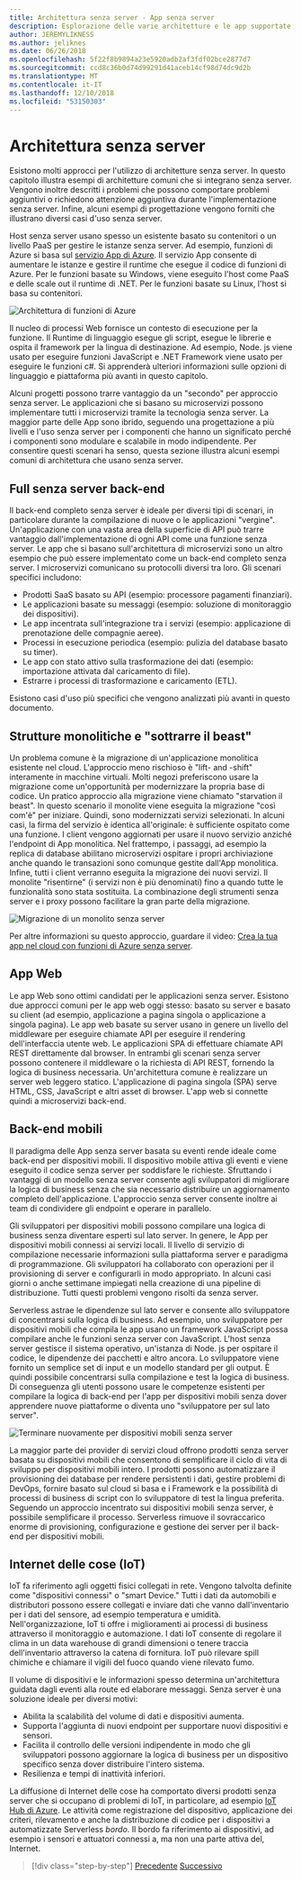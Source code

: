 ```yaml
---
title: Architettura senza server - App senza server
description: Esplorazione delle varie architetture e le app supportate da architetture senza server, tra cui App web, mobili e IoT.
author: JEREMYLIKNESS
ms.author: jeliknes
ms.date: 06/26/2018
ms.openlocfilehash: 5f22f8b9894a23e5920adb2af3fdf02bce2877d7
ms.sourcegitcommit: ccd8c36b0d74d99291d41aceb14cf98d74dc9d2b
ms.translationtype: MT
ms.contentlocale: it-IT
ms.lasthandoff: 12/10/2018
ms.locfileid: "53150303"
---
```

# <a name="serverless-architecture"></a>Architettura senza server

Esistono molti approcci per l'utilizzo di architetture senza server. In questo capitolo illustra esempi di architetture comuni che si integrano senza server. Vengono inoltre descritti i problemi che possono comportare problemi aggiuntivi o richiedono attenzione aggiuntiva durante l'implementazione senza server. Infine, alcuni esempi di progettazione vengono forniti che illustrano diversi casi d'uso senza server.

Host senza server usano spesso un esistente basato su contenitori o un livello PaaS per gestire le istanze senza server. Ad esempio, funzioni di Azure si basa sul [servizio App di Azure](https://docs.microsoft.com/azure/app-service/). Il servizio App consente di aumentare le istanze e gestire il runtime che esegue il codice di funzioni di Azure. Per le funzioni basate su Windows, viene eseguito l'host come PaaS e delle scale out il runtime di .NET. Per le funzioni basate su Linux, l'host si basa su contenitori.

![Architettura di funzioni di Azure](./media/azure-functions-architecture.png)

Il nucleo di processi Web fornisce un contesto di esecuzione per la funzione. Il Runtime di linguaggio esegue gli script, esegue le librerie e ospita il framework per la lingua di destinazione. Ad esempio, Node. js viene usato per eseguire funzioni JavaScript e .NET Framework viene usato per eseguire le funzioni c#. Si apprenderà ulteriori informazioni sulle opzioni di linguaggio e piattaforma più avanti in questo capitolo.

Alcuni progetti possono trarre vantaggio da un "secondo" per approccio senza server. Le applicazioni che si basano su microservizi possono implementare tutti i microservizi tramite la tecnologia senza server. La maggior parte delle App sono ibrido, seguendo una progettazione a più livelli e l'uso senza server per i componenti che hanno un significato perché i componenti sono modulare e scalabile in modo indipendente. Per consentire questi scenari ha senso, questa sezione illustra alcuni esempi comuni di architettura che usano senza server.

## <a name="full-serverless-back-end"></a>Full senza server back-end

Il back-end completo senza server è ideale per diversi tipi di scenari, in particolare durante la compilazione di nuove o le applicazioni "vergine". Un'applicazione con una vasta area della superficie di API può trarre vantaggio dall'implementazione di ogni API come una funzione senza server. Le app che si basano sull'architettura di microservizi sono un altro esempio che può essere implementato come un back-end completo senza server. I microservizi comunicano su protocolli diversi tra loro. Gli scenari specifici includono:

* Prodotti SaaS basato su API (esempio: processore pagamenti finanziari).
* Le applicazioni basate su messaggi (esempio: soluzione di monitoraggio dei dispositivi).
* Le app incentrata sull'integrazione tra i servizi (esempio: applicazione di prenotazione delle compagnie aeree).
* Processi in esecuzione periodica (esempio: pulizia del database basato su timer).
* Le app con stato attivo sulla trasformazione dei dati (esempio: importazione attivata dal caricamento di file).
* Estrarre i processi di trasformazione e caricamento (ETL).

Esistono casi d'uso più specifici che vengono analizzati più avanti in questo documento.

## <a name="monoliths-and-starving-the-beast"></a>Strutture monolitiche e "sottrarre il beast"

Un problema comune è la migrazione di un'applicazione monolitica esistente nel cloud. L'approccio meno rischioso è "lift- and -shift" interamente in macchine virtuali. Molti negozi preferiscono usare la migrazione come un'opportunità per modernizzare la propria base di codice. Un pratico approccio alla migrazione viene chiamato "starvation il beast". In questo scenario il monolite viene eseguita la migrazione "così com'è" per iniziare. Quindi, sono modernizzati servizi selezionati. In alcuni casi, la firma del servizio è identica all'originale: è sufficiente ospitato come una funzione. I client vengono aggiornati per usare il nuovo servizio anziché l'endpoint di App monolitica. Nel frattempo, i passaggi, ad esempio la replica di database abilitano microservizi ospitare i propri archiviazione anche quando le transazioni sono comunque gestite dall'App monolitica. Infine, tutti i client verranno eseguita la migrazione dei nuovi servizi. Il monolite "risentirne" (i servizi non è più denominati) fino a quando tutte le funzionalità sono stata sostituita. La combinazione degli strumenti senza server e i proxy possono facilitare la gran parte della migrazione.

![Migrazione di un monolito senza server](./media/serverless-monolith-migration.png)

Per altre informazioni su questo approccio, guardare il video: [Crea la tua app nel cloud con funzioni di Azure senza server](https://channel9.msdn.com/Events/Connect/2017/E102).

## <a name="web-apps"></a>App Web

Le app Web sono ottimi candidati per le applicazioni senza server. Esistono due approcci comuni per le app web oggi stesso: basato su server e basato su client (ad esempio, applicazione a pagina singola o applicazione a singola pagina). Le app web basate su server usano in genere un livello del middleware per eseguire chiamate API per eseguire il rendering dell'interfaccia utente web. Le applicazioni SPA di effettuare chiamate API REST direttamente dal browser. In entrambi gli scenari senza server possono contenere il middleware o la richiesta di API REST, fornendo la logica di business necessaria. Un'architettura comune è realizzare un server web leggero statico. L'applicazione di pagina singola (SPA) serve HTML, CSS, JavaScript e altri asset di browser. L'app web si connette quindi a microservizi back-end.

## <a name="mobile-back-ends"></a>Back-end mobili

Il paradigma delle App senza server basata su eventi rende ideale come back-end per dispositivi mobili. Il dispositivo mobile attiva gli eventi e viene eseguito il codice senza server per soddisfare le richieste. Sfruttando i vantaggi di un modello senza server consente agli sviluppatori di migliorare la logica di business senza che sia necessario distribuire un aggiornamento completo dell'applicazione. L'approccio senza server consente inoltre ai team di condividere gli endpoint e operare in parallelo.

Gli sviluppatori per dispositivi mobili possono compilare una logica di business senza diventare esperti sul lato server. In genere, le App per dispositivi mobili connessi ai servizi locali. Il livello di servizio di compilazione necessarie informazioni sulla piattaforma server e paradigma di programmazione. Gli sviluppatori ha collaborato con operazioni per il provisioning di server e configurarli in modo appropriato. In alcuni casi giorni o anche settimane impiegati nella creazione di una pipeline di distribuzione. Tutti questi problemi vengono risolti da senza server.

Serverless astrae le dipendenze sul lato server e consente allo sviluppatore di concentrarsi sulla logica di business. Ad esempio, uno sviluppatore per dispositivi mobili che compila le app usano un framework JavaScript possa compilare anche le funzioni senza server con JavaScript. L'host senza server gestisce il sistema operativo, un'istanza di Node. js per ospitare il codice, le dipendenze dei pacchetti e altro ancora. Lo sviluppatore viene fornito un semplice set di input e un modello standard per gli output. È quindi possibile concentrarsi sulla compilazione e test la logica di business. Di conseguenza gli utenti possono usare le competenze esistenti per compilare la logica di back-end per l'app per dispositivi mobili senza dover apprendere nuove piattaforme o diventa uno "sviluppatore per sul lato server".

![Terminare nuovamente per dispositivi mobili senza server](./media/serverless-mobile-backend.png)

La maggior parte dei provider di servizi cloud offrono prodotti senza server basata su dispositivi mobili che consentono di semplificare il ciclo di vita di sviluppo per dispositivi mobili intero. I prodotti possono automatizzare il provisioning dei database per rendere persistenti i dati, gestire problemi di DevOps, fornire basato sul cloud si basa e i Framework e la possibilità di processi di business di script con lo sviluppatore di test la lingua preferita. Seguendo un approccio incentrato sui dispositivi mobili senza server, è possibile semplificare il processo. Serverless rimuove il sovraccarico enorme di provisioning, configurazione e gestione dei server per il back-end per dispositivi mobili.

## <a name="internet-of-things-iot"></a>Internet delle cose (IoT)

IoT fa riferimento agli oggetti fisici collegati in rete. Vengono talvolta definite come "dispositivi connessi" o "smart Device." Tutti i dati da automobili e distributori possono essere collegati e inviare dati che vanno dall'inventario per i dati del sensore, ad esempio temperatura e umidità. Nell'organizzazione, IoT ti offre i miglioramenti ai processi di business attraverso il monitoraggio e automazione. I dati IoT consente di regolare il clima in un data warehouse di grandi dimensioni o tenere traccia dell'inventario attraverso la catena di fornitura. IoT può rilevare spill chimiche e chiamare il vigili del fuoco quando viene rilevato fumo.

Il volume di dispositivi e le informazioni spesso determina un'architettura guidata dagli eventi alla route ed elaborare messaggi. Senza server è una soluzione ideale per diversi motivi:

* Abilita la scalabilità del volume di dati e dispositivi aumenta.
* Supporta l'aggiunta di nuovi endpoint per supportare nuovi dispositivi e sensori.
* Facilita il controllo delle versioni indipendente in modo che gli sviluppatori possono aggiornare la logica di business per un dispositivo specifico senza dover distribuire l'intero sistema.
* Resilienza e tempi di inattività inferiori.

La diffusione di Internet delle cose ha comportato diversi prodotti senza server che si occupano di problemi di IoT, in particolare, ad esempio [IoT Hub di Azure](https://docs.microsoft.com/azure/iot-hub). Le attività come registrazione del dispositivo, applicazione dei criteri, rilevamento e anche la distribuzione di codice per i dispositivi a automatizzate Serverless *bordo*. Il bordo fa riferimento ai dispositivi, ad esempio i sensori e attuatori connessi a, ma non una parte attiva del, Internet.

>[!div class="step-by-step"]
>[Precedente](architecture-approaches.md)
>[Successivo](serverless-architecture-considerations.md)